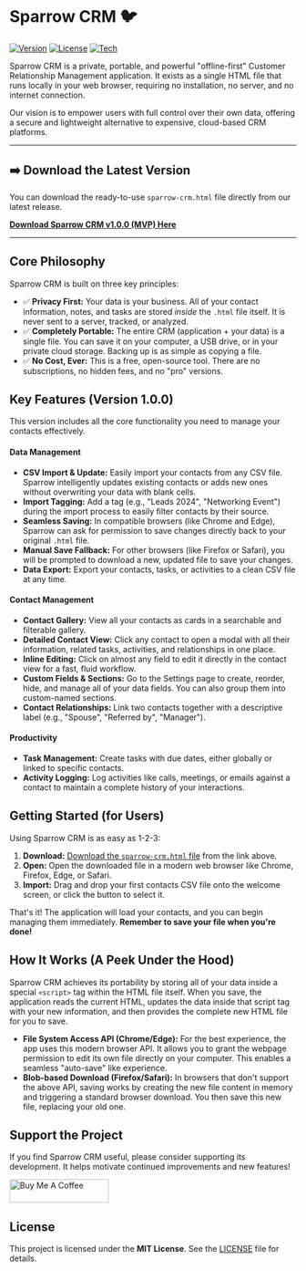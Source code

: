 # Sparrow CRM 🐦

[![Version](https://img.shields.io/badge/version-1.0.0-blue)]([https://github.com/your-username/your-repo/releases/latest](https://github.com/Spuds0588/Sparrow-Offline-CRM/releases))
[![License](https://img.shields.io/badge/license-MIT-green)](./LICENSE)
[![Tech](https://img.shields.io/badge/tech-Vanilla_JS-yellow)]([https://github.com/your-username/your-repo](https://github.com/Spuds0588/Sparrow-Offline-CRM))

Sparrow CRM is a private, portable, and powerful "offline-first" Customer Relationship Management application. It exists as a single HTML file that runs locally in your web browser, requiring no installation, no server, and no internet connection.

Our vision is to empower users with full control over their own data, offering a secure and lightweight alternative to expensive, cloud-based CRM platforms.

---

## ➡️ Download the Latest Version

You can download the ready-to-use `sparrow-crm.html` file directly from our latest release.

**[Download Sparrow CRM v1.0.0 (MVP) Here](https://github.com/Spuds0588/Sparrow-Offline-CRM/releases/download/MVP/Sparrow.CRM.v1.0.0.html)**

---

## Core Philosophy

Sparrow CRM is built on three key principles:

*   ✅ **Privacy First:** Your data is your business. All of your contact information, notes, and tasks are stored *inside* the `.html` file itself. It is never sent to a server, tracked, or analyzed.
*   ✅ **Completely Portable:** The entire CRM (application + your data) is a single file. You can save it on your computer, a USB drive, or in your private cloud storage. Backing up is as simple as copying a file.
*   ✅ **No Cost, Ever:** This is a free, open-source tool. There are no subscriptions, no hidden fees, and no "pro" versions.

## Key Features (Version 1.0.0)

This version includes all the core functionality you need to manage your contacts effectively.

#### Data Management
*   **CSV Import & Update:** Easily import your contacts from any CSV file. Sparrow intelligently updates existing contacts or adds new ones without overwriting your data with blank cells.
*   **Import Tagging:** Add a tag (e.g., "Leads 2024", "Networking Event") during the import process to easily filter contacts by their source.
*   **Seamless Saving:** In compatible browsers (like Chrome and Edge), Sparrow can ask for permission to save changes directly back to your original `.html` file.
*   **Manual Save Fallback:** For other browsers (like Firefox or Safari), you will be prompted to download a new, updated file to save your changes.
*   **Data Export:** Export your contacts, tasks, or activities to a clean CSV file at any time.

#### Contact Management
*   **Contact Gallery:** View all your contacts as cards in a searchable and filterable gallery.
*   **Detailed Contact View:** Click any contact to open a modal with all their information, related tasks, activities, and relationships in one place.
*   **Inline Editing:** Click on almost any field to edit it directly in the contact view for a fast, fluid workflow.
*   **Custom Fields & Sections:** Go to the Settings page to create, reorder, hide, and manage all of your data fields. You can also group them into custom-named sections.
*   **Contact Relationships:** Link two contacts together with a descriptive label (e.g., "Spouse", "Referred by", "Manager").

#### Productivity
*   **Task Management:** Create tasks with due dates, either globally or linked to specific contacts.
*   **Activity Logging:** Log activities like calls, meetings, or emails against a contact to maintain a complete history of your interactions.

## Getting Started (for Users)

Using Sparrow CRM is as easy as 1-2-3:

1.  **Download:** [Download the `sparrow-crm.html` file](https://github.com/Spuds0588/Sparrow-Offline-CRM/releases/download/MVP/Sparrow.CRM.v1.0.0.html) from the link above.
2.  **Open:** Open the downloaded file in a modern web browser like Chrome, Firefox, Edge, or Safari.
3.  **Import:** Drag and drop your first contacts CSV file onto the welcome screen, or click the button to select it.

That's it! The application will load your contacts, and you can begin managing them immediately. **Remember to save your file when you're done!**

## How It Works (A Peek Under the Hood)

Sparrow CRM achieves its portability by storing all of your data inside a special `<script>` tag within the HTML file itself. When you save, the application reads the current HTML, updates the data inside that script tag with your new information, and then provides the complete new HTML file for you to save.

*   **File System Access API (Chrome/Edge):** For the best experience, the app uses this modern browser API. It allows you to grant the webpage permission to edit its own file directly on your computer. This enables a seamless "auto-save" like experience.
*   **Blob-based Download (Firefox/Safari):** In browsers that don't support the above API, saving works by creating the new file content in memory and triggering a standard browser download. You then save this new file, replacing your old one.

## Support the Project

If you find Sparrow CRM useful, please consider supporting its development. It helps motivate continued improvements and new features!

<a href="https://buymeacoffee.com/burnsdevelopment" target="_blank">
    <img src="https://www.buymeacoffee.com/assets/img/custom_images/orange_img.png" alt="Buy Me A Coffee" style="height: 41px !important;width: 174px !important;">
</a>

## License

This project is licensed under the **MIT License**. See the [LICENSE](./LICENSE) file for details.
